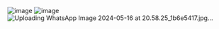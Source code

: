 ![image](https://github.com/GIRINATH25/DremAi/assets/117648226/6cbf07d9-3666-4840-873d-8199da024955)
![image](https://github.com/GIRINATH25/DremAi/assets/117648226/669cacf0-1aa9-4974-875a-a7f63045ce79)
![Uploading WhatsApp Image 2024-05-16 at 20.58.25_1b6e5417.jpg…]()
